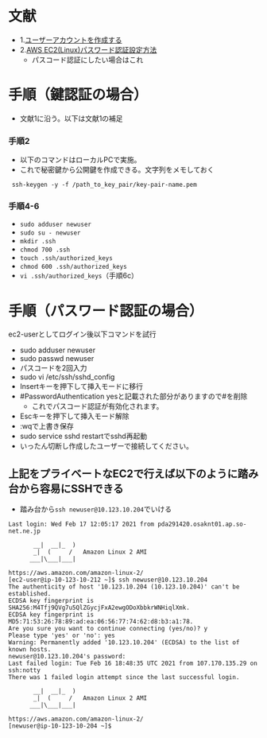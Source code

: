 # 文献
- 1.[ユーザーアカウントを作成する](https://docs.aws.amazon.com/ja_jp/AWSEC2/latest/UserGuide/managing-users.html#create-user-account)
- 2.[AWS EC2(Linux)パスワード認証設定方法](https://qiita.com/sakaguchi_/items/d96c50220a8d5c1c78bd)
  - パスコード認証にしたい場合はこれ
  
# 手順（鍵認証の場合）
- 文献1に沿う。以下は文献1の補足
### 手順2
- 以下のコマンドはローカルPCで実施。
- これで秘密鍵から公開鍵を作成できる。文字列をメモしておく

```
 ssh-keygen -y -f /path_to_key_pair/key-pair-name.pem
```
    
### 手順4-6
- `sudo adduser newuser`
- `sudo su - newuser`
- `mkdir .ssh`
- `chmod 700 .ssh`
- `touch .ssh/authorized_keys`
- `chmod 600 .ssh/authorized_keys`
- `vi .ssh/authorized_keys`（手順6c）


# 手順（パスワード認証の場合）
ec2-userとしてログイン後以下コマンドを試行

- sudo adduser newuser
- sudo passwd newuser
- パスコードを2回入力
- sudo vi /etc/ssh/sshd_config
- Insertキーを押下して挿入モードに移行
- #PasswordAuthentication yesと記載された部分がありますので#を削除
  - これでパスコード認証が有効化されます。
- Escキーを押下して挿入モード解除
- :wqで上書き保存
- sudo service sshd restartでsshd再起動
- いったん切断し作成したユーザーで接続してください。

## 上記をプライベートなEC2で行えば以下のように踏み台から容易にSSHできる
- 踏み台から`ssh newuser@10.123.10.204`でいける
```
Last login: Wed Feb 17 12:05:17 2021 from pda291420.osaknt01.ap.so-net.ne.jp

       __|  __|_  )
       _|  (     /   Amazon Linux 2 AMI
      ___|\___|___|

https://aws.amazon.com/amazon-linux-2/
[ec2-user@ip-10-123-10-212 ~]$ ssh newuser@10.123.10.204
The authenticity of host '10.123.10.204 (10.123.10.204)' can't be established.
ECDSA key fingerprint is SHA256:M4Tfj9QVg7u5QlZGycjFxA2ewgODoXbbkrWNHiqlXmk.
ECDSA key fingerprint is MD5:71:53:26:78:89:ad:ea:06:56:77:74:62:d8:b3:a1:78.
Are you sure you want to continue connecting (yes/no)? y
Please type 'yes' or 'no': yes
Warning: Permanently added '10.123.10.204' (ECDSA) to the list of known hosts.
newuser@10.123.10.204's password:
Last failed login: Tue Feb 16 18:48:35 UTC 2021 from 107.170.135.29 on ssh:notty
There was 1 failed login attempt since the last successful login.

       __|  __|_  )
       _|  (     /   Amazon Linux 2 AMI
      ___|\___|___|

https://aws.amazon.com/amazon-linux-2/
[newuser@ip-10-123-10-204 ~]$
```
